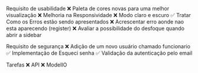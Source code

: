 Requisito de usabilidade
 ❌ Paleta de cores novas para uma melhor visualização
 ❌ Melhoria na Responsividade
 ❌ Modo claro e escuro
 ✅ Tratar Como os Erros estão sendo apresentados
 ❌ Acrescentar erro aonde nao esta aparecendo (register)
 ❌ Avaliar a possibilidade do desfoque quando abrir a sidebar

Requisito de segurança
 ❌ Adição de um novo usuário chamado funcionario
 ✅ Implementação de Esqueci senha
 ✅ Validação da autenticação pelo email
 
Tarefas
 ❌ API
 ❌ ModelIO
